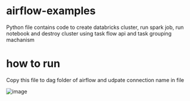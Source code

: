 # airflow-examples

Python file contains code to create databricks cluster, run spark job, run notebook and destroy cluster using task flow api and task grouping machanism

# how to run
Copy this file to dag folder of airflow and udpate connection name in file

![image](https://user-images.githubusercontent.com/6296918/167943532-63bc4beb-6613-4b57-a4a7-c3b86748ee22.png)
